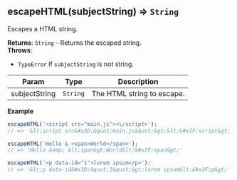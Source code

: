 <a name="escapeHTML"></a>

## escapeHTML(subjectString) ⇒ <code>String</code>
Escapes a HTML string.

**Returns**: <code>String</code> - Returns the escaped string.  
**Throws**:

- <code>TypeError</code> If `subjectString` is not string.


| Param | Type | Description |
| --- | --- | --- |
| subjectString | <code>String</code> | The HTML string to escape. |

**Example**  
```js
escapeHTML('<script src="main.js"><\/script>');
// => '&lt;script src&#x3D;&quot;main.js&quot;&gt;&lt;&#x2F;script&gt;'

escapeHTML('Hello & <span>World</span>');
// => 'Hello &amp; &lt;span&gt;World&lt;&#x2F;span&gt;'

escapeHTML('<p data-id="1">lorem ipsum</p>');
// => '&lt;p data-id&#x3D;&quot;1&quot;&gt;lorem ipsum&lt;&#x2F;p&gt;'
```
